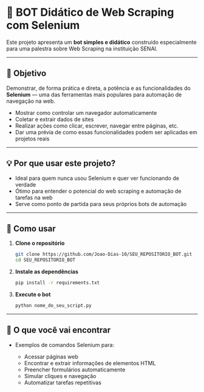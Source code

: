 
# 🤖 BOT Didático de Web Scraping com Selenium

Este projeto apresenta um **bot simples e didático** construído especialmente para uma palestra sobre Web Scraping na instituição SENAI.

---

## 🎯 Objetivo

Demonstrar, de forma prática e direta, a potência e as funcionalidades do **Selenium** — uma das ferramentas mais populares para automação de navegação na web.

- Mostrar como controlar um navegador automaticamente
- Coletar e extrair dados de sites
- Realizar ações como clicar, escrever, navegar entre páginas, etc.
- Dar uma prévia de como essas funcionalidades podem ser aplicadas em projetos reais

---

## 💡 Por que usar este projeto?

- Ideal para quem nunca usou Selenium e quer ver funcionando de verdade
- Ótimo para entender o potencial do web scraping e automação de tarefas na web
- Serve como ponto de partida para seus próprios bots de automação

---

## 🚀 Como usar

1. **Clone o repositório**  
   ```bash
   git clone https://github.com/Joao-Dias-10/SEU_REPOSITORIO_BOT.git
   cd SEU_REPOSITORIO_BOT
   ```

2. **Instale as dependências**

   ```bash
   pip install -r requirements.txt
   ```

3. **Execute o bot**

   ```bash
   python nome_do_seu_script.py
   ```

---

## 🔎 O que você vai encontrar

* Exemplos de comandos Selenium para:

  * Acessar páginas web
  * Encontrar e extrair informações de elementos HTML
  * Preencher formulários automaticamente
  * Simular cliques e navegação
  * Automatizar tarefas repetitivas


